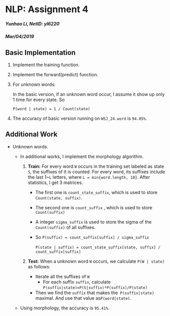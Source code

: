 # NLP: Assignment 4

##### Yunhao Li, NetID: yl6220
##### Mar/04/2019

## Basic Implementation
1. Implement the training function.

2. Implement the forward(predict) function. 

3. For unknown words:

    In the basic version, if an unknown word occur, I assume it show up only 1 time for every state. 
    So

     ```P(word | state) = 1 / Count(state)```

4. The accuracy of basic version running on `WSJ_24.word` is `94.05%`.

## Additional Work

+ Unknown words. 

  + In additional works, I implement the morphology algorithm. 
    1. **Train:** For every word `W` occurs in the training set labeled as state `S`, the suffixes of it is counted. For every word, its suffixes include the last 1~`L` letters, where `L = min{word.length, 10}`. After statistics, I get 3 matrices. 

       + The first one is `count_state_suffix`, which is used to store `Count(state, suffix)`. 

       + The second one is `count_suffix` , which is used to store `Count(suffix)`

       + A integer `sigma_suffix` is used to store the sigma of the `Count(suffix)` of all suffixes.

       + So `P(suffix) = count_suffix[suffix] / sigma_suffix`

         ​    `P(state | suffix) = count_state_suffix[state, suffix] / count_suffix[suffix]`

    2. **Test:** When a unknown word `W` occurs, we calculate `P(W | state)` as follows:

       + Iterate all the suffixes of `W`
         + For each suffix `suffix`, calculate `P(suffix|state)=P(S|suffix)*P(suffix)/P(state)`
       + Then we find the `suffix` that makes the` P(suffix|state)` maximal. And use that value as`P(word|state)`.

  + Using morphology, the accuracy is `95.41%`.